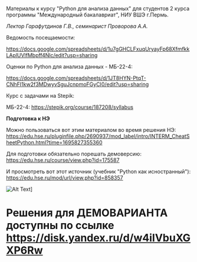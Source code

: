 <!-- ![Alt Text](https://tenor.com/ru/view/pusheen-fast-insane-cat-keyboard-gif-3036617834395918607.gif) -->

Материалы к курсу "Python для анализа данных" для студентов 2 курса программы "Международный бакалавриат", НИУ ВШЭ г.Пермь.

*Лектор Гарафутдинов Г.В., семинарист Проворова А.А.*

Ведомость посещаемости:

https://docs.google.com/spreadsheets/d/1u7gGHCLFxuqUryayFp68XfmfkkLAplUVlfMbpff4Nlc/edit?usp=sharing

Оценки по Python для анализа данных - МБ-22-4:

https://docs.google.com/spreadsheets/d/1JT8HYN-PtqT-CNhFI1kw2f3MDwyvSguJcnpmoFGyCI0/edit?usp=sharing

Курс с задачами на Stepik:

МБ-22-4: https://stepik.org/course/187208/syllabus

**Подготовка к НЭ**

Можно пользоваться вот этим материалом во время решения НЭ: https://edu.hse.ru/pluginfile.php/2690937/mod_label/intro/INTERM_CheatSheetPython.html?time=1695827355360

Для подготовки обязательно порешать демоверсию:
https://edu.hse.ru/course/view.php?id=175587

И просмотреть вот этот источник (учебник "Python как исностранный"):
https://edu.hse.ru/mod/url/view.php?id=858357

![Alt Text](https://tenor.com/ru/view/pusheen-dancing-party-happy-cute-cat-gif-13657913.gif)] 
# Решения для ДЕМОВАРИАНТА доступны по ссылке https://disk.yandex.ru/d/w4iIVbuXGXP6Rw 

